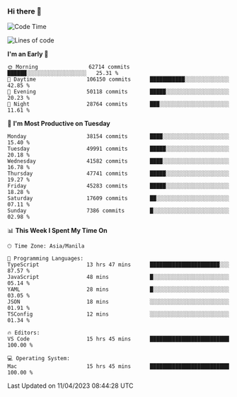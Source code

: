 ### Hi there 👋

<!--START_SECTION:waka-->
![Code Time](http://img.shields.io/badge/Code%20Time-3%2C828%20hrs%2029%20mins-blue)

![Lines of code](https://img.shields.io/badge/From%20Hello%20World%20I%27ve%20Written-99.9%20million%20lines%20of%20code-blue)

**I'm an Early 🐤** 

```text
🌞 Morning                62714 commits       ██████░░░░░░░░░░░░░░░░░░░   25.31 % 
🌆 Daytime                106150 commits      ███████████░░░░░░░░░░░░░░   42.85 % 
🌃 Evening                50118 commits       █████░░░░░░░░░░░░░░░░░░░░   20.23 % 
🌙 Night                  28764 commits       ███░░░░░░░░░░░░░░░░░░░░░░   11.61 % 
```
📅 **I'm Most Productive on Tuesday** 

```text
Monday                   38154 commits       ████░░░░░░░░░░░░░░░░░░░░░   15.40 % 
Tuesday                  49991 commits       █████░░░░░░░░░░░░░░░░░░░░   20.18 % 
Wednesday                41582 commits       ████░░░░░░░░░░░░░░░░░░░░░   16.78 % 
Thursday                 47741 commits       █████░░░░░░░░░░░░░░░░░░░░   19.27 % 
Friday                   45283 commits       █████░░░░░░░░░░░░░░░░░░░░   18.28 % 
Saturday                 17609 commits       ██░░░░░░░░░░░░░░░░░░░░░░░   07.11 % 
Sunday                   7386 commits        █░░░░░░░░░░░░░░░░░░░░░░░░   02.98 % 
```


📊 **This Week I Spent My Time On** 

```text
🕑︎ Time Zone: Asia/Manila

💬 Programming Languages: 
TypeScript               13 hrs 47 mins      ██████████████████████░░░   87.57 % 
JavaScript               48 mins             █░░░░░░░░░░░░░░░░░░░░░░░░   05.14 % 
YAML                     28 mins             █░░░░░░░░░░░░░░░░░░░░░░░░   03.05 % 
JSON                     18 mins             ░░░░░░░░░░░░░░░░░░░░░░░░░   01.91 % 
TSConfig                 12 mins             ░░░░░░░░░░░░░░░░░░░░░░░░░   01.34 % 

🔥 Editors: 
VS Code                  15 hrs 45 mins      █████████████████████████   100.00 % 

💻 Operating System: 
Mac                      15 hrs 45 mins      █████████████████████████   100.00 % 
```


 Last Updated on 11/04/2023 08:44:28 UTC
<!--END_SECTION:waka-->


<!--
**rad182/rad182** is a ✨ _special_ ✨ repository because its `README.md` (this file) appears on your GitHub profile.

Here are some ideas to get you started:

- 🔭 I’m currently working on ...
- 🌱 I’m currently learning ...
- 👯 I’m looking to collaborate on ...
- 🤔 I’m looking for help with ...
- 💬 Ask me about ...
- 📫 How to reach me: ...
- 😄 Pronouns: ...
- ⚡ Fun fact: ...
-->
